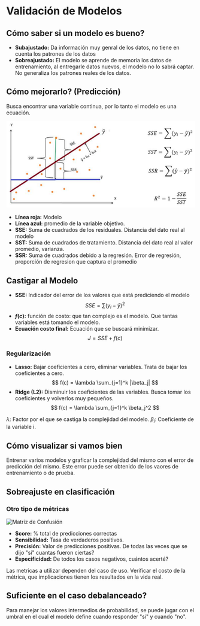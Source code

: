 # Validación de Modelos
## Cómo saber si un modelo es bueno?
- **Subajustado:** Da información muy genral de los datos, no tiene en cuenta los patrones de los datos
- **Sobreajustado:** El modelo se aprende de memoria los datos de entrenamiento, al entregarle datos nuevos, el modelo no lo sabrá captar. No generaliza los patrones reales de los datos.

## Cómo mejorarlo? (Predicción)

Busca encontrar una variable continua, por lo tanto el modelo es una ecuación.

![example](images/DCD_00.png)

- **Línea roja:** Modelo
- **Línea azul:** promedio de la variable objetivo.
- **SSE:** Suma de cuadrados de los residuales. Distancia del dato real al modelo
- **SST:** Suma de cuadrados de tratamiento. Distancia del dato real al valor promedio, varianza.
- **SSR:** Suma de cuadrados debido a la regresión. Error de regresión, proporción de regresion que captura el promedio

## Castigar al Modelo

- **SSE:** Indicador del error de los valores que está prediciendo el modelo
  $$ SSE = \sum (y_i-\hat{y})^2 $$
- **$f(c):$** función de costo: que tan complejo es el modelo. Que tantas variables está tomando el modelo.
- **Ecuación costo final:** Ecuación que se buscará minimizar.
  $$ J = SSE + f(c) $$

### Regularización

- **Lasso:** Bajar coeficientes a cero, eliminar variables. Trata de bajar los coeficientes a cero.
  $$ f(c) = \lambda \sum_{j=1}^k |\beta_j|  $$
- **Ridge (L2):** Disminuir los coeficientes de las variables. Busca tomar los coeficientes y volverlos muy pequeños.
  $$ f(c) = \lambda \sum_{j=1}^k \beta_j^2  $$

$\lambda:$  Factor por el que se castiga la complejidad del modelo.
$\beta_i:$ Coeficiente de la variable i.

## Cómo visualizar si vamos bien

Entrenar varios modelos y graficar la complejidad del mismo con el error de predicción del mismo. Este error puede ser obtenido de los vaores de entrenamiento o de prueba.

## Sobreajuste en clasificación

### Otro tipo de métricas

![Matriz de Confusión](https://bookdown.org/dparedesi/data-science-con-r/img/confusion-matrix.png)

- **Score:** % total de predicciones correctas
- **Sensibilidad:** Tasa de verdaderos positivos.
- **Precisión:** Valor de predicciones positivas. De todas las veces que se dijo "sí" cuantas fueron ciertas?
- **Especificidad:** De todos los casos negativos, cuántos acerté?

Las metricas a utilizar dependen del caso de uso. Verificar el costo de la métrica, que implicaciones tienen los resultados en la vida real.

## Suficiente en el caso debalanceado?

Para manejar los valores intermedios de probabilidad, se puede jugar con el umbral en el cual el modelo define cuando responder "sí" y cuando "no".